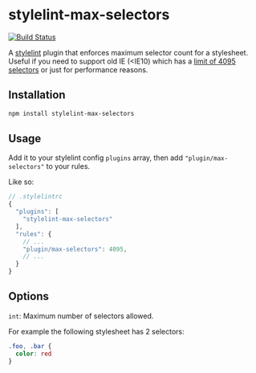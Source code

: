 # stylelint-max-selectors

[![Build Status](https://travis-ci.org/asapach/stylelint-max-selectors.svg?branch=master)](https://travis-ci.org/asapach/stylelint-max-selectors)

A [stylelint](https://github.com/stylelint/stylelint) plugin that enforces maximum selector count for a stylesheet.
Useful if you need to support old IE (<IE10) which has a [limit of 4095 selectors](https://blogs.msdn.microsoft.com/ieinternals/2011/05/14/stylesheet-limits-in-internet-explorer/)
or just for performance reasons.

## Installation

```sh
npm install stylelint-max-selectors
```

## Usage

Add it to your stylelint config `plugins` array, then add `"plugin/max-selectors"` to your rules.

Like so:

```js
// .stylelintrc
{
  "plugins": [
    "stylelint-max-selectors"
  ],
  "rules": {
    // ...
    "plugin/max-selectors": 4095,
    // ...
  }
}
```

## Options

`int`: Maximum number of selectors allowed.

For example the following stylesheet has 2 selectors:

```css
.foo, .bar {
  color: red
}
```
